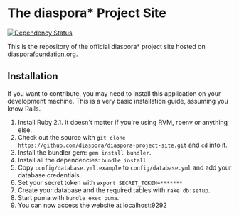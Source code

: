 # The diaspora\* Project Site

[![Dependency Status](https://gemnasium.com/diaspora/diaspora-project-site.png)](https://gemnasium.com/diaspora/diaspora-project-site)

This is the repository of the official diaspora\* project site hosted on [diasporafoundation.org](https://diasporafoundation.org/).

## Installation

If you want to contribute, you may need to install this application on your development machine. This is a very basic installation guide, assuming you know Rails.

1. Install Ruby 2.1. It doesn't matter if you're using RVM, rbenv or anything else.
2. Check out the source with `git clone https://github.com/diaspora/diaspora-project-site.git` and `cd` into it.
3. Install the bundler gem: `gem install bundler`.
4. Install all the dependencies: `bundle install`.
5. Copy `config/database.yml.example` to `config/database.yml` and add your database credentials.
6. Set your secret token with `export SECRET_TOKEN=*******`
7. Create your database and the required tables with `rake db:setup`.
8. Start puma with `bundle exec puma`.
9. You can now access the website at localhost:9292
